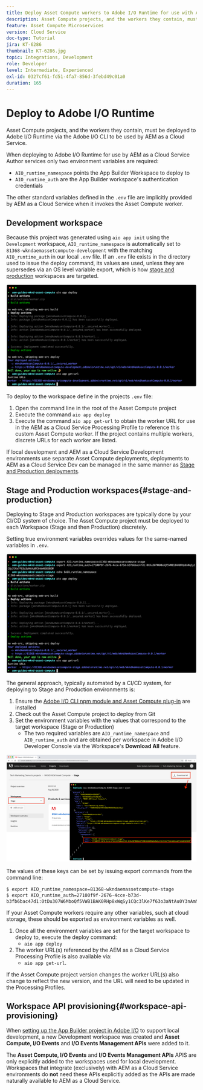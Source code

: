 ```yaml
---
title: Deploy Asset Compute workers to Adobe I/O Runtime for use with AEM as a Cloud Service
description: Asset Compute projects, and the workers they contain, must be deployed to Adobe I/O Runtime to be used by AEM as a Cloud Service.
feature: Asset Compute Microservices
version: Cloud Service
doc-type: Tutorial
jira: KT-6286
thumbnail: KT-6286.jpg
topic: Integrations, Development
role: Developer
level: Intermediate, Experienced
exl-id: 0327cf61-fd51-4fa7-856d-3febd49c01a0
duration: 165
---
```

# Deploy to Adobe I/O Runtime

Asset Compute projects, and the workers they contain, must be deployed to Adobe I/O Runtime via the Adobe I/O CLI to be used by AEM as a Cloud Service. 

When deploying to Adobe I/O Runtime for use by AEM as a Cloud Service Author services only two environment variables are required:

+ `AIO_runtime_namespace` points the App Builder Workspace to deploy to
+ `AIO_runtime_auth` are the App Builder workspace's authentication credentials

The other standard variables defined in the `.env` file are implicitly provided by AEM as a Cloud Service when it invokes the Asset Compute worker.

## Development workspace

Because this project was generated using `aio app init` using the `Development` workspace, `AIO_runtime_namespace` is automatically set to `81368-wkndaemassetcompute-development` with the matching `AIO_runtime_auth` in our local `.env` file.  If an `.env` file exists in the directory used to issue the deploy command, its values are used, unless they are supersedes via an OS level variable export, which is how [stage and production](#stage-and-production) workspaces are targeted.

![aio app deploy using .env variables](./assets/runtime/development__aio.png)

To deploy to the workspace define in the projects `.env` file:

1. Open the command line in the root of the Asset Compute project
1. Execute the command `aio app deploy`
1. Execute the command `aio app get-url` to obtain the worker URL for use in the AEM as a Cloud Service Processing Profile to reference this custom Asset Compute worker. If the project contains multiple workers, discrete URLs for each worker are listed.

If local development and AEM as a Cloud Service Development environments use separate Asset Compute deployments, deployments to AEM as a Cloud Service Dev can be managed in the same manner as [Stage and Production deployments](#stage-and-production).

## Stage and Production workspaces{#stage-and-production}

Deploying to Stage and Production workspaces are typically done by your CI/CD system of choice. The Asset Compute project must be deployed to each Workspace (Stage and then Production) discretely.

Setting true environment variables overrides values for the same-named variables in `.env`.

![aio app deploy using export variables](./assets/runtime/stage__export-and-aio.png)

The general approach, typically automated by a CI/CD system, for deploying to Stage and Production environments is:

1. Ensure the [Adobe I/O CLI npm module and Asset Compute plug-in](../set-up/development-environment.md#aio) are installed
1. Check out the Asset Compute project to deploy from Git
1. Set the environment variables with the values that correspond to the target workspace (Stage or Production)
    + The two required variables are `AIO_runtime_namespace` and `AIO_runtime_auth` and are obtained per workspace in Adobe I/O Developer Console via the Workspace's __Download All__ feature.

![Adobe Developer Console - AIO Runtime Namespace and Auth](./assets/runtime/stage-auth-namespace.png)

The values of these keys can be set by issuing export commands from the command line:

```
$ export AIO_runtime_namespace=81368-wkndaemassetcompute-stage
$ export AIO_runtime_auth=27100f9f-2676-4cce-b73d-b3fb6bac47d1:0tDu307W6MboQf5VWB1BAK0RHp8xWqSy1CQc3lKe7f63o3aNtAu0Y3nAmN56502W

```

If your Asset Compute workers require any other variables, such at cloud storage, these should be exported as environment variables as well.

1. Once all the environment variables are set for the target workspace to deploy to, execute the deploy command:
    + `aio app deploy`
1. The worker URL(s) referenced by the AEM as a Cloud Service Processing Profile is also available via:
    + `aio app get-url`.

If the Asset Compute project version changes the worker URL(s) also change to reflect the new version, and the URL will need to be updated in the Processing Profiles.

## Workspace API provisioning{#workspace-api-provisioning}

When [setting up the App Builder project in Adobe I/O](../set-up/app-builder.md) to support local development, a new Development workspace was created and __Asset Compute, I/O Events__ and __I/O Events Management APIs__ were added to it.

The __Asset Compute, I/O Events__ and __I/O Events Management APIs__ APIS are only explicitly added to the workspaces used for local development. Workspaces that integrate (exclusively) with AEM as a Cloud Service environments do __not__ need these APIs explicitly added as the APIs are made naturally available to AEM as a Cloud Service.
